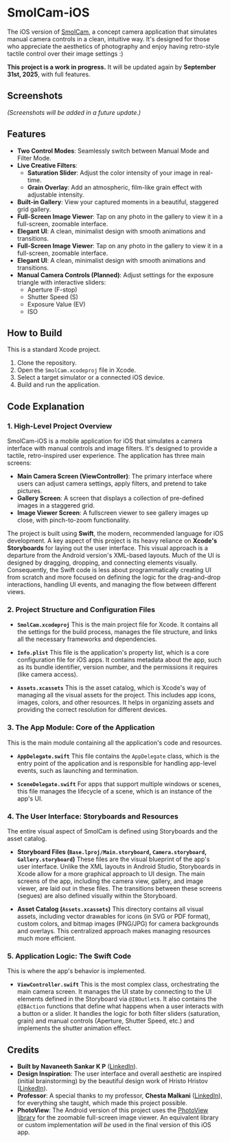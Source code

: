 # SmolCam-iOS

The iOS version of [SmolCam](https://github.com/navuxneeth/SmolCam), a concept camera application that simulates manual camera controls in a clean, intuitive way. It's designed for those who appreciate the aesthetics of photography and enjoy having retro-style tactile control over their image settings :)

**This project is a work in progress.** It will be updated again by **September 31st, 2025**, with full features.

## Screenshots

*(Screenshots will be added in a future update.)*

## Features

-   **Two Control Modes**: Seamlessly switch between Manual Mode and Filter Mode.
-   **Live Creative Filters**:
    -   **Saturation Slider**: Adjust the color intensity of your image in real-time.
    -   **Grain Overlay**: Add an atmospheric, film-like grain effect with adjustable intensity.
-   **Built-in Gallery**: View your captured moments in a beautiful, staggered grid gallery.
-   **Full-Screen Image Viewer**: Tap on any photo in the gallery to view it in a full-screen, zoomable interface.
-   **Elegant UI**: A clean, minimalist design with smooth animations and transitions.
-   **Full-Screen Image Viewer**: Tap on any photo in the gallery to view it in a full-screen, zoomable interface.
-   **Elegant UI**: A clean, minimalist design with smooth animations and transitions.
-   **Manual Camera Controls (Planned)**: Adjust settings for the exposure triangle with interactive sliders:
    -   Aperture (F-stop)
    -   Shutter Speed (S)
    -   Exposure Value (EV)
    -   ISO

## How to Build

This is a standard Xcode project.

1.  Clone the repository.
2.  Open the `SmolCam.xcodeproj` file in Xcode.
3.  Select a target simulator or a connected iOS device.
4.  Build and run the application.

## Code Explanation

### 1. High-Level Project Overview

SmolCam-iOS is a mobile application for iOS that simulates a camera interface with manual controls and image filters. It's designed to provide a tactile, retro-inspired user experience. The application has three main screens:

-   **Main Camera Screen (ViewController)**: The primary interface where users can adjust camera settings, apply filters, and pretend to take pictures.
-   **Gallery Screen**: A screen that displays a collection of pre-defined images in a staggered grid.
-   **Image Viewer Screen**: A fullscreen viewer to see gallery images up close, with pinch-to-zoom functionality.

The project is built using **Swift**, the modern, recommended language for iOS development. A key aspect of this project is its heavy reliance on **Xcode's Storyboards** for laying out the user interface. This visual approach is a departure from the Android version's XML-based layouts. Much of the UI is designed by dragging, dropping, and connecting elements visually. Consequently, the Swift code is less about programmatically creating UI from scratch and more focused on defining the logic for the drag-and-drop interactions, handling UI events, and managing the flow between different views.

### 2. Project Structure and Configuration Files

-   **`SmolCam.xcodeproj`**
    This is the main project file for Xcode. It contains all the settings for the build process, manages the file structure, and links all the necessary frameworks and dependencies.

-   **`Info.plist`**
    This file is the application's property list, which is a core configuration file for iOS apps. It contains metadata about the app, such as its bundle identifier, version number, and the permissions it requires (like camera access).

-   **`Assets.xcassets`**
    This is the asset catalog, which is Xcode's way of managing all the visual assets for the project. This includes app icons, images, colors, and other resources. It helps in organizing assets and providing the correct resolution for different devices.

### 3. The App Module: Core of the Application

This is the main module containing all the application's code and resources.

-   **`AppDelegate.swift`**
    This file contains the `AppDelegate` class, which is the entry point of the application and is responsible for handling app-level events, such as launching and termination.

-   **`SceneDelegate.swift`**
    For apps that support multiple windows or scenes, this file manages the lifecycle of a scene, which is an instance of the app's UI.

### 4. The User Interface: Storyboards and Resources

The entire visual aspect of SmolCam is defined using Storyboards and the asset catalog.

-   **Storyboard Files (`Base.lproj/Main.storyboard`, `Camera.storyboard`, `Gallery.storyboard`)**
    These files are the visual blueprint of the app's user interface. Unlike the XML layouts in Android Studio, Storyboards in Xcode allow for a more graphical approach to UI design. The main screens of the app, including the camera view, gallery, and image viewer, are laid out in these files. The transitions between these screens (segues) are also defined visually within the Storyboard.

-   **Asset Catalog (`Assets.xcassets`)**
    This directory contains all visual assets, including vector drawables for icons (in SVG or PDF format), custom colors, and bitmap images (PNG/JPG) for camera backgrounds and overlays. This centralized approach makes managing resources much more efficient.

### 5. Application Logic: The Swift Code

This is where the app's behavior is implemented.

-   **`ViewController.swift`**
    This is the most complex class, orchestrating the main camera screen. It manages the UI state by connecting to the UI elements defined in the Storyboard via `@IBOutlet`s. It also contains the `@IBAction` functions that define what happens when a user interacts with a button or a slider. It handles the logic for both filter sliders (saturation, grain) and manual controls (Aperture, Shutter Speed, etc.) and implements the shutter animation effect.

## Credits

-   **Built by Navaneeth Sankar K P** ([LinkedIn](https://www.linkedin.com/in/navaneeth-sankar-k-p)).
-   **Design Inspiration**: The user interface and overall aesthetic are inspired (initial brainstorming) by the beautiful design work of Hristo Hristov ([LinkedIn](https://www.linkedin.com/in/hristo-hristov-2bb0341a8)).
-   **Professor**: A special thanks to my professor, **Chesta Malkani** ([LinkedIn](https://www.linkedin.com/in/chesta-malkani-25a550137)), for everything she taught, which made this project possible.
-   **PhotoView**: The Android version of this project uses the [PhotoView library](https://github.com/Baseflow/PhotoView) for the zoomable full-screen image viewer. An equivalent library or custom implementation _will be_ used in the final version of this iOS app.
